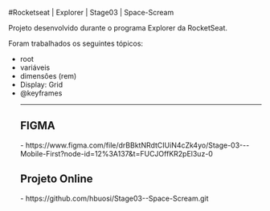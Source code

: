 #Rocketseat | Explorer | Stage03 | Space-Scream

<p>Projeto desenvolvido durante o programa Explorer da RocketSeat.</p>

<p>Foram trabalhados os seguintes tópicos:</p>

<ul>
  <li>root</li>
  <li>variáveis</li>
  <li>dimensôes (rem)</li>
  <li>Display: Grid</li>
  <li>@keyframes</li>
  
  ---------------------------------------------
  
<h2>FIGMA</h2> - https://www.figma.com/file/drBBktNRdtCIUiN4cZk4yo/Stage-03---Mobile-First?node-id=12%3A137&t=FUCJOffKR2pEl3uz-0

<h2>Projeto Online</h2> - https://github.com/hbuosi/Stage03--Space-Scream.git
